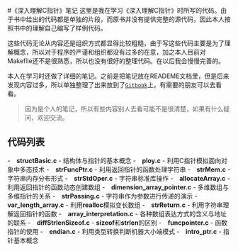 
#《深入理解C指针》笔记
这里是我在学习《深入理解C指针》时所写的代码。由于书中给出的代码都是单独的片段，而原书并没有提供完整的源代码，因此本人按照书中的理解自己编写了样例代码。

这些代码无论从内容还是组织方式都显得比较粗糙，由于写这些代码主要是为了理解概念，所以对于程序的严谨和组织都没有过多的在意，加之本人目前对Makefile还不是很熟悉，所以也没有很好的整理代码。在以后我会慢慢完善的。

本人在学习时还做了详细的笔记。之前是把笔记放在READEME文档里，但是后来发现内容过多，所以单独整理了出来放到了[`Gitbook`](https://laoshuterry.gitbooks.io/noteofcpointer/content/)上，有需要的朋友可以去看看。

> 因为是个人的笔记，所以有些内容别人去看可能不是很清楚，如果有什么疑问，欢迎交流。

代码列表
------------------------------------

-　**structBasic.c** - 结构体与指针的基本概念
-　**ploy.c** - 利用C指针模拟面向对象中多态技术
-　**strFuncPtr.c** - 利用返回指针的函数处理字符串
-　**strMem.c** - 字符串内存分布形式
-　**strStdOper.c** - 字符串标准库操作
-　**allocateArray.c** - 利用返回指针的函数动态创建数组
-　**dimension_array_pointer.c** - 多维数组与多维指针的关系
-　**strPassing.c** - 字符串作为参数进行传递的演示
-　**var_length_array.c** - 利用**realloc**模拟变长数组
-　**strReturn.c** - 利用字符串理解返回指针的函数
-　**array_interpretation.c** - 各种数组表达方式的含义与地址的联系
-　**diffStrlenSizeof.c** - **sizeof**和**strlen**的区别
-　**funcpointer.c** - 函数指针的使用
-　**endian.c** - 利用类型转换判断机器大小端模式
-　**intro_ptr.c** - 指针基本概念

